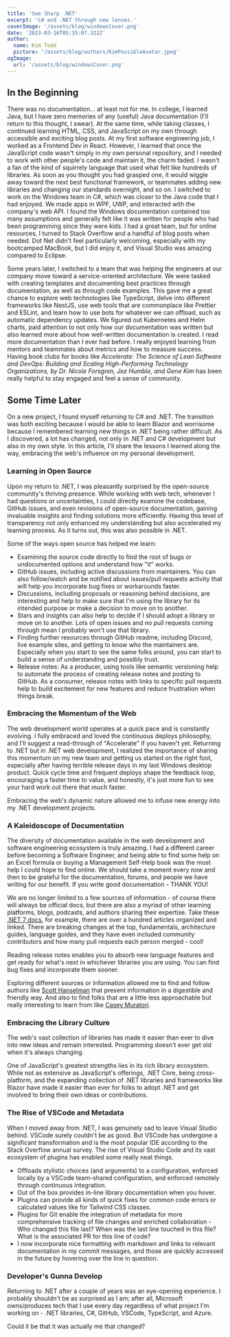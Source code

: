 ```yaml
---
title: 'See Sharp .NET'
excerpt: 'C# and .NET through new lenses.'
coverImage: '/assets/blog/windowsCover.png'
date: '2023-03-16T05:35:07.322Z'
author:
  name: Kim Todd
  picture: '/assets/blog/authors/KimPossibleAvatar.jpeg'
ogImage:
  url: '/assets/blog/windowsCover.png'
---
```


## In the Beginning

There was no documentation... at least not for me. In college, I learned Java, but I have zero memories of any (useful) Java documentation (I'll return to this thought, I swear). At the same time, while taking classes, I continued learning HTML, CSS, and JavaScript on my own through accessible and exciting blog posts. At my first software engineering job, I worked as a Frontend Dev in React. However, I learned that once the JavaScript code wasn't simply in my own personal repository, and I needed to work with other people's code and maintain it, the charm faded. I wasn't a fan of the kind of squirrely language that used what felt like hundreds of libraries. As soon as you thought you had grasped one, it would wiggle away toward the next best functional framework, or teammates adding new libraries and changing our standards overnight, and so on. I switched to work on the Windows team in C#, which was closer to the Java code that I had enjoyed. We made apps in WPF, UWP, and interacted with the company's web API. I found the Windows documentation contained too many assumptions and generally felt like it was written for people who had been programming since they were kids. I had a great team, but for online resources, I turned to Stack Overflow and a handful of blog posts when needed. Dot Net didn't feel particularly welcoming, especially with my bootcamped MacBook, but I did enjoy it, and Visual Studio was amazing compared to Eclipse.

Some years later, I switched to a team that was helping the engineers at our company move toward a service-oriented architecture. We were tasked with creating templates and documenting best practices through documentation, as well as through code examples. This gave me a great chance to explore web technologies like TypeScript, delve into different frameworks like NestJS, use web tools that are commonplace like Prettier and ESLint, and learn how to use bots for whatever we can offload, such as automatic dependency updates. We figured out Kubernetes and Helm charts, paid attention to not only how our documentation was written but also learned more about how well-written documentation is created. I read more documentation than I ever had before. I really enjoyed learning from mentors and teammates about metrics and how to measure success. Having book clubs for books like _Accelerate: The Science of Lean Software and DevOps: Building and Scaling High-Performing Technology Organizations, by Dr. Nicole Forsgren, Jez Humble, and Gene Kim_ has been really helpful to stay engaged and feel a sense of community.

## Some Time Later

On a new project, I found myself returning to C# and .NET. The transition was both exciting because I would be able to learn Blazor and worrisome because I remembered learning new things in .NET being rather difficult. As I discovered, a lot has changed, not only in .NET and C# development but also in my own style. In this article, I'll share the lessons I learned along the way, embracing the web's influence on my personal development.

### Learning in Open Source

Upon my return to .NET, I was pleasantly surprised by the open-source community's thriving presence. While working with web tech, whenever I had questions or uncertainties, I could directly examine the codebase, GitHub issues, and even revisions of open-source documentation, gaining invaluable insights and finding solutions more efficiently. Having this level of transparency not only enhanced my understanding but also accelerated my learning process. As it turns out, this was also possible in .NET.

Some of the ways open source has helped me learn:

- Examining the source code directly to find the root of bugs or undocumented options and understand how "it" works.
- GitHub issues, including active discussions from maintainers. You can also follow/watch and be notified about issues/pull requests activity that will help you incorporate bug fixes or workarounds faster.
- Discussions, including proposals or reasoning behind decisions, are interesting and help to make sure that I'm using the library for its intended purpose or make a decision to move on to another.
- Stars and insights can also help to decide if I should adopt a library or move on to another. Lots of open issues and no pull requests coming through mean I probably won't use that library.
- Finding further resources through GitHub readme, including Discord, live example sites, and getting to know who the maintainers are. Especially when you start to see the same folks around, you can start to build a sense of understanding and possibly trust.
- Release notes: As a producer, using tools like semantic versioning help to automate the process of creating release notes and posting to GitHub. As a consumer, release notes with links to specific pull requests help to build excitement for new features and reduce frustration when things break.

### Embracing the Momentum of the Web

The web development world operates at a quick pace and is constantly evolving. I fully embraced and loved the continuous deploys philosophy, and I'll suggest a read-through of "Accelerate" if you haven't yet. Returning to .NET but in .NET web development, I realized the importance of sharing this momentum on my new team and getting us started on the right foot, especially after having terrible release days in my last Windows desktop product. Quick cycle time and frequent deploys shape the feedback loop, encouraging a faster time to value, and honestly, it's just more fun to see your hard work out there that much faster.

Embracing the web's dynamic nature allowed me to infuse new energy into my .NET development projects.

### A Kaleidoscope of Documentation

The diversity of documentation available in the web development and software engineering ecosystem is truly amazing. I had a different career before becoming a Software Engineer, and being able to find some help on an Excel formula or buying a Management Self-Help book was the most help I could hope to find online. We should take a moment every now and then to be grateful for the documentation, forums, and people we have writing for our benefit. If you write good documentation - THANK YOU!

We are no longer limited to a few sources of information - of course there will always be official docs, but there are also a myriad of other learning platforms, blogs, podcasts, and authors sharing their expertise. Take these [.NET 7 docs](https://learn.microsoft.com/en-us/dotnet/whats-new/dotnet-7-docs), for example, there are over a hundred articles organized and linked. There are breaking changes at the top, fundamentals, architecture guides, language guides, and they have even included community contributors and how many pull requests each person merged - cool!

Reading release notes enables you to absorb new language features and get ready for what's next in whichever libraries you are using. You can find bug fixes and incorporate them sooner.

Exploring different sources or information allowed me to find and follow authors like [Scott Hanselman](https://www.hanselman.com/) that present information in a digestible and friendly way. And also to find folks that are a little less approachable but really interesting to learn from like [Casey Muratori](https://www.youtube.com/watch?v=99dKzubvpKE&t).

### Embracing the Library Culture

The web's vast collection of libraries has made it easier than ever to dive into new ideas and remain interested. Programming doesn't ever get old when it's always changing.

One of JavaScript's greatest strengths lies in its rich library ecosystem. While not as extensive as JavaScript's offerings, .NET Core, being cross-platform, and the expanding collection of .NET libraries and frameworks like Blazor have made it easier than ever for folks to adopt .NET and get involved to bring their own ideas or contributions.

### The Rise of VSCode and Metadata

When I moved away from .NET, I was genuinely sad to leave Visual Studio behind. VSCode surely couldn't be as good. But VSCode has undergone a significant transformation and is the most popular IDE according to the Stack Overflow annual survey. The rise of Visual Studio Code and its vast ecosystem of plugins has enabled some really neat things.

- Offloads stylistic choices (and arguments) to a configuration, enforced locally by a VSCode team-shared configuration, and enforced remotely through continuous integration.
- Out of the box provides in-line library documentation when you hover.
- Plugins can provide all kinds of quick fixes for common code errors or calculated values like for Tailwind CSS classes.
- Plugins for Git enable the integration of metadata for more comprehensive tracking of file changes and enriched collaboration - Who changed this file last? When was the last line touched in this file? What is the associated PR for this line of code?
- I now incorporate nice formatting with markdown and links to relevant documentation in my commit messages, and those are quickly accessed in the future by hovering over the line in question.

### Developer's Gunna Develop

Returning to .NET after a couple of years was an eye-opening experience. I probably shouldn't be as surprised as I am; after all, Microsoft owns/produces tech that I use every day regardless of what project I'm working on - .NET libraries, C#, GitHub, VSCode, TypeScript, and Azure.

Could it be that it was actually me that changed?
